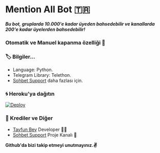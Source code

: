 # Mention All Bot 🇹🇷
_**Bu bot, gruplarda 10.000'e kadar üyeden bahsedebilir ve kanallarda 200'e kadar üyelerden bahsedebilir!**_
### Otomatik ve Manuel kapanma özelliği 🤗

### 🏷 Bilgiler... 
- Language: Python.
- Telegram Library: Telethon.
- [Sohbet Support](https://t.me/SefillerSohbett) daha fazlası için. 

### 🌀 Heroku'ya dağıtın
[![Deploy](https://www.herokucdn.com/deploy/button.svg)](https://heroku.com/deploy?template=https://github.com/tayfunkon4k/All-MentionBot-TR)

### 🎯 Krediler ve Diğer
- [Tayfun Bey](https://github.com/tayfunkon4k) Developer 👨‍💻
- [Sohbet Support](https://t.me/sefillersohbett) Proje Kanalı 📣

**Github'da bizi takip etmeyi unutmayınız.✌️**
